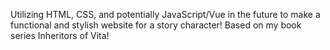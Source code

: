 Utilizing HTML, CSS, and potentially JavaScript/Vue in the future to make a functional and stylish website for a story character!
Based on my book series Inheritors of Vita!
